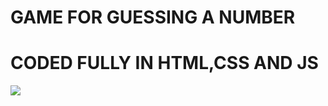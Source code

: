 # GAME FOR GUESSING A NUMBER

# CODED FULLY IN HTML,CSS AND JS

<img src="url/C:\Users\dukun\Documents\JS TUTORIALS\JS TEST\DOM\Guess My Number\GUESSMYNUMGAME.PNG">
